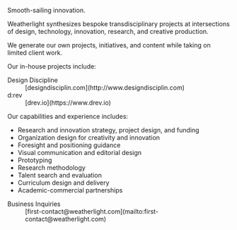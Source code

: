 <div class="container container-narrow py-5 mx-auto">

<div class="row mb-5" markdown="1">

<p class="lead">
Smooth-sailing innovation.
</p>

Weatherlight synthesizes bespoke transdisciplinary projects at intersections of design, technology, innovation, research, and creative production.

We generate our own projects, initiatives, and content while taking on limited client work.

</div><!-- .row -->


<div class="row mb-5" markdown="1">

Our in-house projects include:

<dl class="row mb-5">

<dt class="col-4">
Design Discipline
</dt>
<dd class="col-8" markdown="1">
[designdisciplin.com](http://www.designdisciplin.com)
</dd>

<dt class="col-4">
d:rev
</dt>
<dd class="col-8" markdown="1">
[drev.io](https://www.drev.io)
</dd>

</dl>

</div><!-- .row -->


<div class="row mb-3 small" markdown="1">

Our capabilities and experience includes:

- Research and innovation strategy, project design, and funding
- Organization design for creativity and innovation
- Foresight and positioning guidance
- Visual communication and editorial design
- Prototyping
- Research methodology
- Talent search and evaluation
- Curriculum design and delivery
- Academic-commercial partnerships

</div><!-- .row -->


<div class="row mb-5" markdown="1">

<dl class="row mb-5">

<dt class="col-4">
Business Inquiries
</dt>
<dd class="col-8" markdown="1">
[first-contact@weatherlight.com](mailto:first-contact@weatherlight.com)
</dd>

</dl>

</div><!-- .row -->


</div><!-- .container -->
